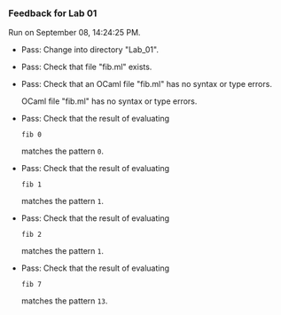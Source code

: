 ### Feedback for Lab 01

Run on September 08, 14:24:25 PM.

+ Pass: Change into directory "Lab_01".

+ Pass: Check that file "fib.ml" exists.

+ Pass: Check that an OCaml file "fib.ml" has no syntax or type errors.

    OCaml file "fib.ml" has no syntax or type errors.



+ Pass: 
Check that the result of evaluating
   ```
   fib 0
   ```
   matches the pattern `0`.

   




+ Pass: 
Check that the result of evaluating
   ```
   fib 1
   ```
   matches the pattern `1`.

   




+ Pass: 
Check that the result of evaluating
   ```
   fib 2
   ```
   matches the pattern `1`.

   




+ Pass: 
Check that the result of evaluating
   ```
   fib 7
   ```
   matches the pattern `13`.

   




